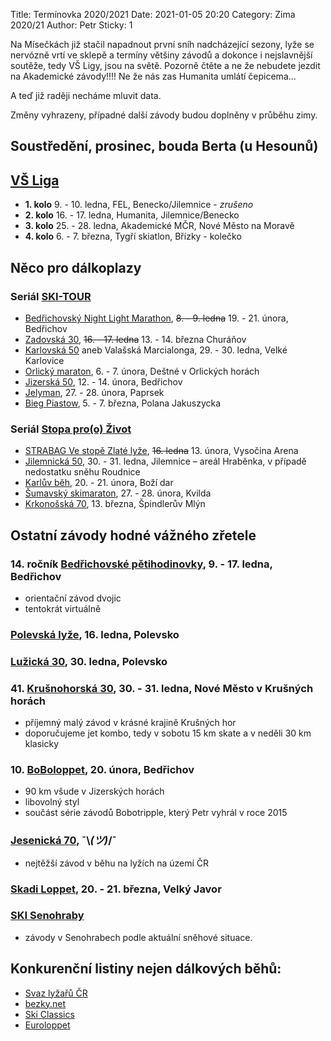 Title: Termínovka 2020/2021
Date: 2021-01-05 20:20
Category: Zima 2020/21
Author: Petr
Sticky: 1

Na Mísečkách již stačil napadnout první sníh nadcházející sezony, lyže se nervózně vrtí ve sklepě a termíny většiny závodů a dokonce i nejslavnější soutěže, tedy VŠ Ligy, jsou na světě. Pozorně čtěte a ne že nebudete jezdit na Akademické závody!!!! Ne že nás zas Humanita umlátí čepicema...

A teď již raději necháme mluvit data.

Změny vyhrazeny, případné další závody budou doplněny v průběhu zimy.

Soustředění, prosinec, bouda Berta (u Hesounů)
----------------------------------------------

[VŠ Liga](http://www.vs-liga.cz/)
---------------------------------

- **1. kolo** 9. - 10. ledna, FEL, Benecko/Jilemnice - *zrušeno*
- **2. kolo** 16. - 17. ledna, Humanita, Jilemnice/Benecko
- **3. kolo** 25. - 28. ledna, Akademické MČR, Nové Město na Moravě
- **4. kolo** 6. - 7. března, Tygří skiatlon, Břízky - kolečko

Něco pro dálkoplazy
-------------------

### Seriál [SKI-TOUR](https://www.ski-tour.cz/)

- [Bedřichovský Night Light Marathon](https://www.ski-tour.cz/bedrichovsky-nlm/r2), <s>8. - 9. ledna</s> 19. - 21. února, Bedřichov
- [Zadovská 30](https://www.ski-tour.cz/zadovska-30/r3), <s>16. - 17. ledna</s> 13. - 14. března Churáňov
- [Karlovská 50](https://www.ski-tour.cz/karlovska-50/r1) aneb Valašská Marcialonga, 29. - 30. ledna, Velké Karlovice
- [Orlický maraton](https://www.ski-tour.cz/orlicky-maraton/r4), 6. - 7. února, Deštné v Orlických horách
- [Jizerská 50](https://jiz50.cz), 12. - 14. února, Bedřichov
- [Jelyman](https://www.ski-tour.cz/jelyman/r6), 27. - 28. února, Paprsek
- [Bieg Piastow](https://www.ski-tour.cz/bieg-piastow/r7), 5. - 7. března, Polana Jakuszycka


### Seriál [Stopa pro(o) Život](https://www.stopaprozivot.cz/)

- [STRABAG Ve stopě Zlaté lyže](https://www.stopaprozivot.cz/strabag-ve-stope-zlate-lyze/), <s>16. ledna</s> 13. února, Vysočina Arena
- [Jilemnická 50](https://www.stopaprozivot.cz/jilemnicka-50/), 30. - 31. ledna, Jilemnice – areál Hraběnka, v případě nedostatku sněhu Roudnice
- [Karlův běh](https://www.stopaprozivot.cz/karluv-beh/), 20. - 21. února, Boží dar
- [Šumavský skimaraton](https://www.stopaprozivot.cz/ct-sumavsky-skimaraton/), 27. - 28. února, Kvilda
- [Krkonošská 70](https://www.stopaprozivot.cz/krkonosska-70/), 13. března, Špindlerův Mlýn

Ostatní závody hodné vážného zřetele
------------------------------------

### 14. ročník [Bedřichovské pětihodinovky](http://www.b5h.cz/), 9. - 17. ledna, Bedřichov

- orientační závod dvojic
- tentokrát virtuálně

### [Polevská lyže](https://skipolevsko.estranky.cz/), 16. ledna, Polevsko

### [Lužická 30](https://skipolevsko.estranky.cz/), 30. ledna, Polevsko

### 41. [Krušnohorská 30](https://k30-lote.webnode.cz), 30. - 31. ledna, Nové Město v Krušných horách

- příjemný malý závod v krásné krajině Krušných hor
- doporučujeme jet kombo, tedy v sobotu 15 km skate a v neděli 30 km klasicky

### 10. [BoBoloppet](https://www.boboloppet.com/boboloppet/), 20. února, Bedřichov

- 90 km všude v Jizerských horách
- libovolný styl
- součást série závodů Bobotripple, který Petr vyhrál v roce 2015

### [Jesenická 70](http://www.jesenicka70.cz/cz/), ¯\\_(ツ)_/¯

- nejtěžší závod v běhu na lyžích na území ČR

### [Skadi Loppet](https://www.skadi-loppet.de/en.html), 20. - 21. března, Velký Javor

### [SKI Senohraby](https://www.senohraby.cz/info-o-obci-1/ski-senohraby-1/)

- závody v Senohrabech podle aktuální sněhové situace.

Konkurenční listiny nejen dálkových běhů:
-----------------------------------------

- [Svaz lyžařů ČR](http://zavody.czech-ski.com/event/list)
- [bezky.net](https://bezky.net/kalendar)
- [Ski Classics](https://vismaskiclassics.com/)
- [Euroloppet](https://www.euroloppet.com/en.html)
